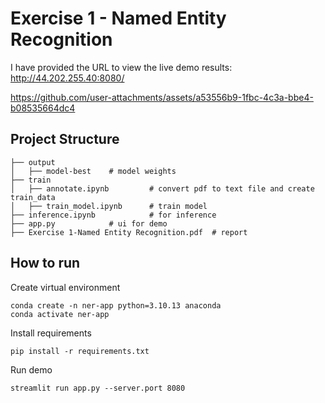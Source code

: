 # Exercise 1 - Named Entity Recognition
I have provided the URL to view the live demo results: http://44.202.255.40:8080/

https://github.com/user-attachments/assets/a53556b9-1fbc-4c3a-bbe4-b08535664dc4


## Project Structure

```
├── output
│   ├── model-best    # model weights
├── train
│   ├── annotate.ipynb         # convert pdf to text file and create train_data
│   ├── train_model.ipynb      # train model
├── inference.ipynb            # for inference
├── app.py            # ui for demo
├── Exercise 1-Named Entity Recognition.pdf  # report
```
## How to run

Create virtual environment
```
conda create -n ner-app python=3.10.13 anaconda
conda activate ner-app
```
Install requirements
```
pip install -r requirements.txt
```
Run demo
```
streamlit run app.py --server.port 8080
```
